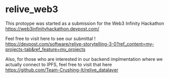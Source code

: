 # relive_web3

This protoype was started as a submission for the Web3 Infinity Hackathon https://web3infinityhackathon.devpost.com/

Feel free to visit here to see our submittal !
https://devpost.com/software/relive-storytelling-3-0?ref_content=my-projects-tab&ref_feature=my_projects


Also, for those who are interested in our backend implmentation where we actually connect to IPFS, feel free to visit that here 
https://github.com/Team-Crushing-It/relive_datalayer
 
